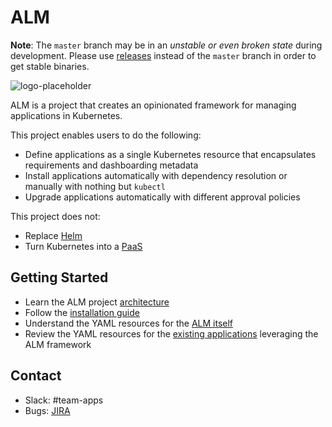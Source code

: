 # ALM

**Note**: The `master` branch may be in an *unstable or even broken state* during development.
Please use [releases] instead of the `master` branch in order to get stable binaries.

[releases]: https://github.com/coreos-inc/alm/releases

![logo-placeholder](https://user-images.githubusercontent.com/343539/30085003-bc6e757c-9262-11e7-86e3-2433b3a884a5.png)

ALM is a project that creates an opinionated framework for managing applications in Kubernetes.

This project enables users to do the following:

* Define applications as a single Kubernetes resource that encapsulates requirements and dashboarding metadata
* Install applications automatically with dependency resolution or manually with nothing but `kubectl`
* Upgrade applications automatically with different approval policies

This project does not:

* Replace [Helm](https://github.com/kubernetes/helm)
* Turn Kubernetes into a [PaaS](https://en.wikipedia.org/wiki/Platform_as_a_service)

## Getting Started

* Learn the ALM project [architecture]
* Follow the [installation guide]
* Understand the YAML resources for the [ALM itself]
* Review the YAML resources for the [existing applications] leveraging the ALM framework

[architecture]: /Documentation/design/architecture.md
[installation guide]: /Documentation/install/install.md
[ALM itself]: /Documentation/design/resources
[existing applications]: /catalog_resources

## Contact

- Slack: #team-apps
- Bugs: [JIRA](https://jira.prod.coreos.systems/projects/ALM/summary)
